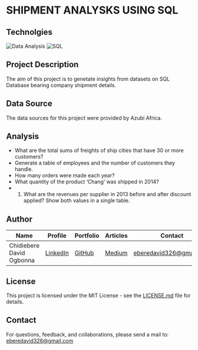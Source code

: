 # SHIPMENT ANALYSKS USING SQL

## Technolgies
![Data Analysis](https://img.shields.io/badge/Data-Analysis-lightgreen)
![SQL](https://img.shields.io/badge/SQL-lightgreen)

## Project Description

The aim of this project is to genetate insights from datasets on SQL Database bearing company shipment details.

## Data Source

The data sources for this project were provided by Azubi Africa.

## Analysis
- What are the total sums of freights of ship cities that have 30 or more customers?
- Generate a table of employees and the number of customers they handle.
- How many orders were made each year?
- What quantity of the product ‘Chang’ was shipped in 2014?
- 1.	What are the revenues per supplier in 2013 before and after discount applied? Show both values in a single table.

## Author

| Name | Profile | Portfolio | Articles | Contact |
| ---- | ------- | --------- | -------- | ------- |
| Chidiebere David Ogbonna | [LinkedIn](https://www.linkedin.com/in/chidieberedavidogbonna/) | [GitHub](https://github.com/iameberedavid) | [Medium](https://eberedavid.medium.com) | eberedavid326@gmail.com |

## License

This project is licensed under the MIT License - see the [LICENSE.md](LICENSE.md) file for details.

## Contact

For questions, feedback, and collaborations, please send a mail to: eberedavid326@gmail.com
